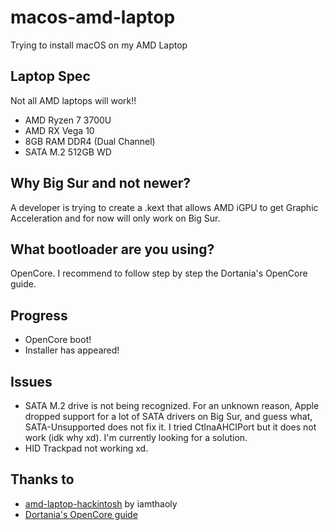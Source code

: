 # macos-amd-laptop
Trying to install macOS on my AMD Laptop

## Laptop Spec
Not all AMD laptops will work!!
- AMD Ryzen 7 3700U
- AMD RX Vega 10
- 8GB RAM DDR4 (Dual Channel)
- SATA M.2 512GB WD

## Why Big Sur and not newer?
A developer is trying to create a .kext that allows AMD iGPU to get Graphic Acceleration and for now will only work on Big Sur.

## What bootloader are you using?
OpenCore. I recommend to follow step by step the Dortania's OpenCore guide.

## Progress
- OpenCore boot!
- Installer has appeared!

## Issues
- SATA M.2 drive is not being recognized. For an unknown reason, Apple dropped support for a lot of SATA drivers on Big Sur, and guess what, SATA-Unsupported does not fix it. I tried CtlnaAHCIPort but it does not work (idk why xd).
I'm currently looking for a solution.
- HID Trackpad not working xd.

## Thanks to
- [amd-laptop-hackintosh](https://github.com/iamthaoly/amd-laptop-hackintosh) by iamthaoly
- [Dortania's OpenCore guide](https://dortania.github.io/OpenCore-Install-Guide/)
